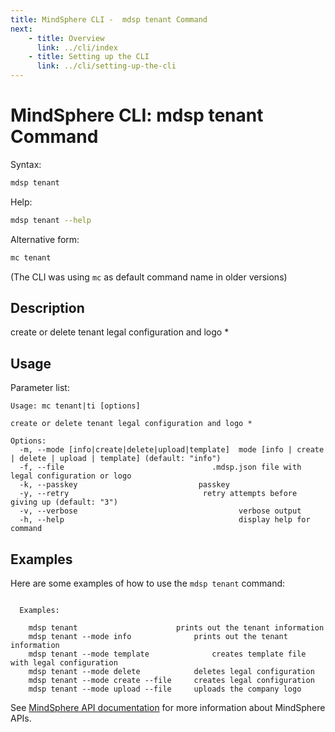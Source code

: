 ```yaml
---
title: MindSphere CLI -  mdsp tenant Command
next:
    - title: Overview
      link: ../cli/index
    - title: Setting up the CLI
      link: ../cli/setting-up-the-cli
---
```


# MindSphere CLI: mdsp tenant Command

Syntax:

```bash
mdsp tenant
```

Help:

```bash
mdsp tenant --help
```

Alternative form:

```bash
mc tenant
```

(The CLI was using `mc` as default command name in older versions)

## Description

create or delete tenant legal configuration and logo *

## Usage

Parameter list:

```text
Usage: mc tenant|ti [options]

create or delete tenant legal configuration and logo *

Options:
  -m, --mode [info|create|delete|upload|template]  mode [info | create | delete | upload | template] (default: "info")
  -f, --file                                 .mdsp.json file with legal configuration or logo
  -k, --passkey                           passkey
  -y, --retry                              retry attempts before giving up (default: "3")
  -v, --verbose                                    verbose output
  -h, --help                                       display help for command

```

## Examples

Here are some examples of how to use the `mdsp tenant` command:

```text

  Examples:

    mdsp tenant 					 prints out the tenant information
    mdsp tenant --mode info 			 prints out the tenant information
    mdsp tenant --mode template 			 creates template file with legal configuration
    mdsp tenant --mode delete 			 deletes legal configuration
    mdsp tenant --mode create --file  	 creates legal configuration
    mdsp tenant --mode upload --file  	 uploads the company logo

```

See [MindSphere API documentation](https://documentation.mindsphere.io/MindSphere/apis/index.html) for more information about MindSphere APIs.